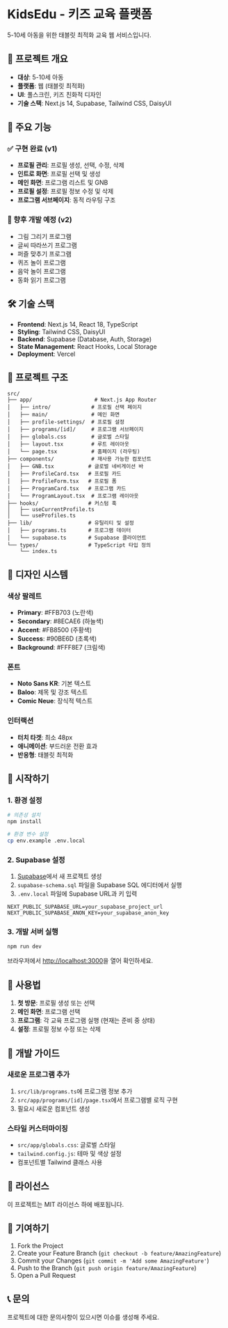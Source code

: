 # KidsEdu - 키즈 교육 플랫폼

5-10세 아동을 위한 태블릿 최적화 교육 웹 서비스입니다.

## 🎯 프로젝트 개요

-   **대상**: 5-10세 아동
-   **플랫폼**: 웹 (태블릿 최적화)
-   **UI**: 풀스크린, 키즈 친화적 디자인
-   **기술 스택**: Next.js 14, Supabase, Tailwind CSS, DaisyUI

## 🚀 주요 기능

### ✅ 구현 완료 (v1)

-   **프로필 관리**: 프로필 생성, 선택, 수정, 삭제
-   **인트로 화면**: 프로필 선택 및 생성
-   **메인 화면**: 프로그램 리스트 및 GNB
-   **프로필 설정**: 프로필 정보 수정 및 삭제
-   **프로그램 서브페이지**: 동적 라우팅 구조

### 🔄 향후 개발 예정 (v2)

-   그림 그리기 프로그램
-   글씨 따라쓰기 프로그램
-   퍼즐 맞추기 프로그램
-   퀴즈 놀이 프로그램
-   음악 놀이 프로그램
-   동화 읽기 프로그램

## 🛠️ 기술 스택

-   **Frontend**: Next.js 14, React 18, TypeScript
-   **Styling**: Tailwind CSS, DaisyUI
-   **Backend**: Supabase (Database, Auth, Storage)
-   **State Management**: React Hooks, Local Storage
-   **Deployment**: Vercel

## 📁 프로젝트 구조

```
src/
├── app/                    # Next.js App Router
│   ├── intro/             # 프로필 선택 페이지
│   ├── main/              # 메인 화면
│   ├── profile-settings/  # 프로필 설정
│   ├── programs/[id]/     # 프로그램 서브페이지
│   ├── globals.css        # 글로벌 스타일
│   ├── layout.tsx         # 루트 레이아웃
│   └── page.tsx           # 홈페이지 (라우팅)
├── components/            # 재사용 가능한 컴포넌트
│   ├── GNB.tsx           # 글로벌 네비게이션 바
│   ├── ProfileCard.tsx   # 프로필 카드
│   ├── ProfileForm.tsx   # 프로필 폼
│   ├── ProgramCard.tsx   # 프로그램 카드
│   └── ProgramLayout.tsx  # 프로그램 레이아웃
├── hooks/                # 커스텀 훅
│   ├── useCurrentProfile.ts
│   └── useProfiles.ts
├── lib/                  # 유틸리티 및 설정
│   ├── programs.ts       # 프로그램 데이터
│   └── supabase.ts       # Supabase 클라이언트
└── types/                # TypeScript 타입 정의
    └── index.ts
```

## 🎨 디자인 시스템

### 색상 팔레트

-   **Primary**: #FFB703 (노란색)
-   **Secondary**: #8ECAE6 (하늘색)
-   **Accent**: #FB8500 (주황색)
-   **Success**: #90BE6D (초록색)
-   **Background**: #FFF8E7 (크림색)

### 폰트

-   **Noto Sans KR**: 기본 텍스트
-   **Baloo**: 제목 및 강조 텍스트
-   **Comic Neue**: 장식적 텍스트

### 인터랙션

-   **터치 타겟**: 최소 48px
-   **애니메이션**: 부드러운 전환 효과
-   **반응형**: 태블릿 최적화

## 🚀 시작하기

### 1. 환경 설정

```bash
# 의존성 설치
npm install

# 환경 변수 설정
cp env.example .env.local
```

### 2. Supabase 설정

1. [Supabase](https://supabase.com)에서 새 프로젝트 생성
2. `supabase-schema.sql` 파일을 Supabase SQL 에디터에서 실행
3. `.env.local` 파일에 Supabase URL과 키 입력

```env
NEXT_PUBLIC_SUPABASE_URL=your_supabase_project_url
NEXT_PUBLIC_SUPABASE_ANON_KEY=your_supabase_anon_key
```

### 3. 개발 서버 실행

```bash
npm run dev
```

브라우저에서 [http://localhost:3000](http://localhost:3000)을 열어 확인하세요.

## 📱 사용법

1. **첫 방문**: 프로필 생성 또는 선택
2. **메인 화면**: 프로그램 선택
3. **프로그램**: 각 교육 프로그램 실행 (현재는 준비 중 상태)
4. **설정**: 프로필 정보 수정 또는 삭제

## 🔧 개발 가이드

### 새로운 프로그램 추가

1. `src/lib/programs.ts`에 프로그램 정보 추가
2. `src/app/programs/[id]/page.tsx`에서 프로그램별 로직 구현
3. 필요시 새로운 컴포넌트 생성

### 스타일 커스터마이징

-   `src/app/globals.css`: 글로벌 스타일
-   `tailwind.config.js`: 테마 및 색상 설정
-   컴포넌트별 Tailwind 클래스 사용

## 📄 라이선스

이 프로젝트는 MIT 라이선스 하에 배포됩니다.

## 🤝 기여하기

1. Fork the Project
2. Create your Feature Branch (`git checkout -b feature/AmazingFeature`)
3. Commit your Changes (`git commit -m 'Add some AmazingFeature'`)
4. Push to the Branch (`git push origin feature/AmazingFeature`)
5. Open a Pull Request

## 📞 문의

프로젝트에 대한 문의사항이 있으시면 이슈를 생성해 주세요.
